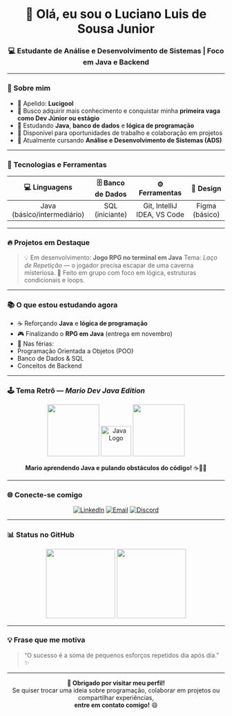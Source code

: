 <h1 align="center">👋 Olá, eu sou o Luciano Luis de Sousa Junior</h1>
<h3 align="center">💻 Estudante de Análise e Desenvolvimento de Sistemas | Foco em Java e Backend</h3>

---

### 🌟 Sobre mim
- 🔹 Apelido: **Lucigool**
- 🎯 Busco adquirir mais conhecimento e conquistar minha **primeira vaga como Dev Júnior ou estágio**
- 🧠 Estudando **Java**, **banco de dados** e **lógica de programação**
- 🚀 Disponível para oportunidades de trabalho e colaboração em projetos
- 🏫 Atualmente cursando **Análise e Desenvolvimento de Sistemas (ADS)**

---

### 🧩 Tecnologias e Ferramentas
<div align="center">

| 💻 Linguagens | 🗄️ Banco de Dados | ⚙️ Ferramentas | 🎨 Design |
|:--------------:|:-----------------:|:---------------:|:---------:|
| Java (básico/intermediário) | SQL (iniciante) | Git, IntelliJ IDEA, VS Code | Figma (básico) |

</div>

---

### 🔥 Projetos em Destaque
> 💡 Em desenvolvimento: **Jogo RPG no terminal em Java**
> Tema: *Laço de Repetição* — o jogador precisa escapar de uma caverna misteriosa.
> 🧠 Feito em grupo com foco em lógica, estruturas condicionais e loops.

---

### 📚 O que estou estudando agora
- ☕ Reforçando **Java** e **lógica de programação**
- 🎮 Finalizando o **RPG em Java** (entrega em novembro)
- 💾 Nas férias:
- Programação Orientada a Objetos (POO)
- Banco de Dados & SQL
- Conceitos de Backend

---

### 🕹️ Tema Retrô — *Mario Dev Java Edition*
<div align="center">
<img src="https://media.giphy.com/media/v1.Y2lkPTc5MGI3NjExZmU3MjI3MGRhY2UxYjM3ZDYxYmNjYWYxYmE1YjFkMTZlMDJhOGY4YSZjdD1n/26n6WywJyh39n1pBu/giphy.gif" width="120">
<img src="https://cdn.jsdelivr.net/gh/devicons/devicon/icons/java/java-original-wordmark.svg" width="70" alt="Java Logo"/>
<img src="https://media.giphy.com/media/l0MYt5jPR6QX5pnqM/giphy.gif" width="120">
</div>

<p align="center">
<b>Mario aprendendo Java e pulando obstáculos do código!</b> ☕👨‍💻
</p>

---

### 🌐 Conecte-se comigo
<div align="center">

[![LinkedIn](https://img.shields.io/badge/LinkedIn-Luciano%20Sousa-0A66C2?style=for-the-badge&logo=linkedin)](https://www.linkedin.com/in/lucianosousa001)
[![Email](https://img.shields.io/badge/Email-juniorsousa53339%40gmail.com-red?style=for-the-badge&logo=gmail)](mailto:juniorsousa53339@gmail.com)
[![Discord](https://img.shields.io/badge/Discord-Negolu10-5865F2?style=for-the-badge&logo=discord&logoColor=white)](#)

</div>

---

### 📊 Status no GitHub
<div align="center">
<img src="https://github-readme-stats.vercel.app/api?username=lucigool&show_icons=true&theme=tokyonight" height="160em"/>
<img src="https://github-readme-stats.vercel.app/api/top-langs/?username=lucigool&layout=compact&theme=tokyonight" height="160em"/>
</div>

---

### 💡 Frase que me motiva
> “O sucesso é a soma de pequenos esforços repetidos dia após dia.” ✨

---

<div align="center">
<b>🚀 Obrigado por visitar meu perfil!</b><br>
Se quiser trocar uma ideia sobre programação, colaborar em projetos ou compartilhar experiências, <br>
<b>entre em contato comigo!</b> 😄
</div>
